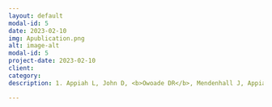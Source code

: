 ```yaml
---
layout: default
modal-id: 5
date: 2023-02-10
img: Apublication.png
alt: image-alt
modal-id: 5
project-date: 2023-02-10
client: 
category: 
description: 1. Appiah L, John D, <b>Owoade DR</b>, Mendenhall J, Appiah D. Factors Influencing Racial and Ethnic Differences in Prescription Opioid Misuse Among Young Adolescents in the USA, 2009-2019. J Racial Ethn Health Disparities. 2021.<a href="https://pubmed.ncbi.nlm.nih.gov/34845676/" target= "_blank"</i> Link.</a> <p> 2. Lovelace J, Shabaneh O, De La Cruz N, <b>Owoade DR</b>, Nwabuo CC, Nair N, Appiah D. The Joint Association of Septicemia and Cerebrovascular Diseases with In-Hospital Mortality Among Patients with Left Ventricular Assist Device in the United States. J Stroke Cerebrovasc Dis. 2021 30(4):105610. <a href="https://pubmed.ncbi.nlm.nih.gov/33482570/" target= "_blank"</i> Link.</a></p> <p> 3. Appiah D, Nwabuo CC, <b>Owoade DR</b>, Samad J, Ebong I, Winters SJ. Family History of Premature Myocardial Infarction Modifies the Associations of Bilateral Oophorectomy with Cardiovascular Disease Mortality in a US National Cohort of Postmenopausal Women. Menopause. 2020. <a href="https://pubmed.ncbi.nlm.nih.gov/32132444/" target= "_blank"</i> Link.</a></p>

---
```


